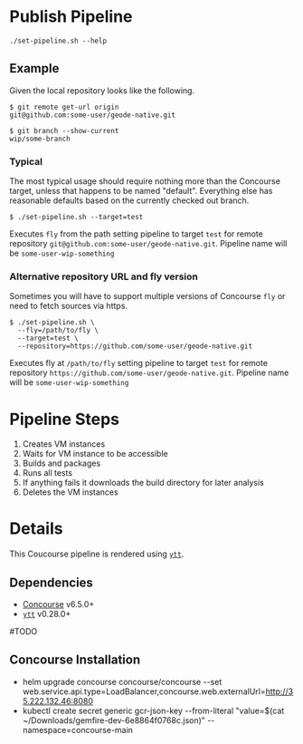 # Publish Pipeline
```console
./set-pipeline.sh --help
```

## Example
Given the local repository looks like the following.
```console
$ git remote get-url origin
git@github.com:some-user/geode-native.git

$ git branch --show-current
wip/some-branch
```

### Typical
The most typical usage should require nothing more than the Concourse target, unless that happens to be named "default".
Everything else has reasonable defaults based on the currently checked out branch. 
```console
$ ./set-pipeline.sh --target=test
```
Executes `fly` from the path setting pipeline to target `test` for remote repository `git@github.com:some-user/geode-native.git`.
Pipeline name will be `some-user-wip-something` 

### Alternative repository URL and fly version
Sometimes you will have to support multiple versions of Concourse `fly` or need to fetch sources via https.
```console
$ ./set-pipeline.sh \
  --fly=/path/to/fly \
  --target=test \
  --repository=https://github.com/some-user/geode-native.git
```
Executes fly at `/path/to/fly` setting pipeline to target `test` for remote repository `https://github.com/some-user/geode-native.git`.
Pipeline name will be `some-user-wip-something` 

# Pipeline Steps
1. Creates VM instances
2. Waits for VM instance to be accessible
3. Builds and packages
4. Runs all tests
5. If anything fails it downloads the build directory for later analysis
6. Deletes the VM instances

# Details
This Coucourse pipeline is rendered using [`ytt`](https://get-ytt.io).
## Dependencies
* [Concourse](https://concourse-ci.org) v6.5.0+
* [`ytt`](https://get-ytt.io) v0.28.0+

#TODO
## Concourse Installation
* helm upgrade concourse concourse/concourse --set web.service.api.type=LoadBalancer,concourse.web.externalUrl=http://35.222.132.46:8080
* kubectl create secret generic gcr-json-key --from-literal "value=$(cat ~/Downloads/gemfire-dev-6e8864f0768c.json)" --namespace=concourse-main
